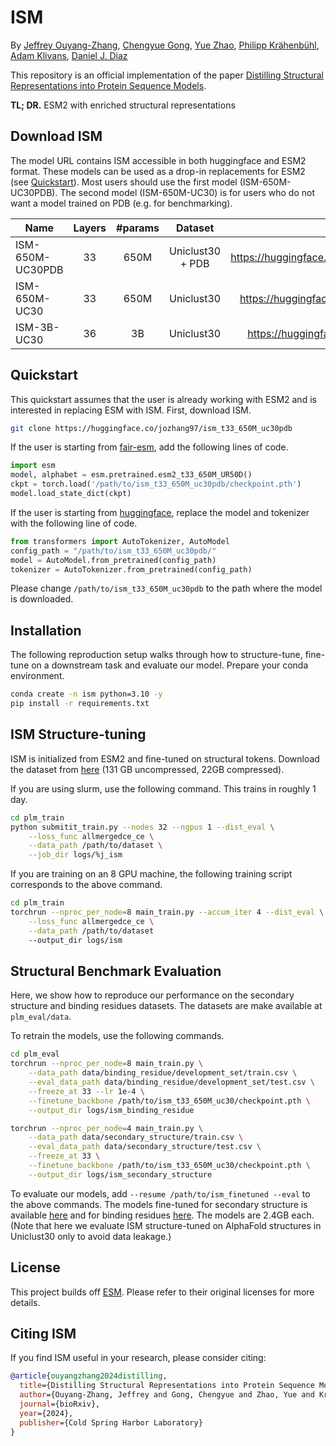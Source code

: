 # ISM

By [Jeffrey Ouyang-Zhang](https://jozhang97.github.io/), [Chengyue Gong](https://sites.google.com/view/chengyue-gong), [Yue Zhao](https://zhaoyue-zephyrus.github.io), [Philipp Krähenbühl](http://www.philkr.net/), [Adam Klivans](https://www.cs.utexas.edu/users/klivans/), [Daniel J. Diaz](http://danny305.github.io)

This repository is an official implementation of the paper [Distilling Structural Representations into Protein Sequence Models](TODO).

**TL; DR.** ESM2 with enriched structural representations

## Download ISM

The model URL contains ISM accessible in both huggingface and ESM2 format.  These models can be used as a drop-in replacements for ESM2 (see [Quickstart](#quickstart)).
Most users should use the first model (ISM-650M-UC30PDB). The second model (ISM-650M-UC30) is for users who do not want a model trained on PDB (e.g. for benchmarking).

| Name | Layers | #params | Dataset | Model URL |
|---------------------------|:--------:|:---------:|:------------------------------------:|:------------------------------:|
| ISM-650M-UC30PDB | 33 | 650M | Uniclust30 + PDB | https://huggingface.co/jozhang97/ism_t33_650M_uc30pdb |
| ISM-650M-UC30 | 33 | 650M | Uniclust30 | https://huggingface.co/jozhang97/ism_t33_650M_uc30 |
| ISM-3B-UC30 | 36 | 3B | Uniclust30 | https://huggingface.co/jozhang97/ism_t36_3B_uc30 |

## Quickstart

This quickstart assumes that the user is already working with ESM2 and is interested in replacing ESM with ISM. First, download ISM.
```bash
git clone https://huggingface.co/jozhang97/ism_t33_650M_uc30pdb
```

If the user is starting from [fair-esm](https://github.com/facebookresearch/esm), add the following lines of code.
```python
import esm
model, alphabet = esm.pretrained.esm2_t33_650M_UR50D()
ckpt = torch.load('/path/to/ism_t33_650M_uc30pdb/checkpoint.pth')
model.load_state_dict(ckpt)
```

If the user is starting from [huggingface](https://huggingface.co/facebook/esm2_t33_650M_UR50D), replace the model and tokenizer with the following line of code.
```python
from transformers import AutoTokenizer, AutoModel
config_path = "/path/to/ism_t33_650M_uc30pdb/"
model = AutoModel.from_pretrained(config_path)
tokenizer = AutoTokenizer.from_pretrained(config_path)
```

Please change `/path/to/ism_t33_650M_uc30pdb` to the path where the model is downloaded.


## Installation

The following reproduction setup walks through how to structure-tune, fine-tune on a downstream task and evaluate our model.
Prepare your conda environment.
```bash
conda create -n ism python=3.10 -y
pip install -r requirements.txt
```

## ISM Structure-tuning

ISM is initialized from ESM2 and fine-tuned on structural tokens. Download the dataset from [here](https://huggingface.co/datasets/jozhang97/structure-tuning-uc30pdb) (131 GB uncompressed, 22GB compressed).

If you are using slurm, use the following command. This trains in roughly 1 day.
```bash
cd plm_train
python submitit_train.py --nodes 32 --ngpus 1 --dist_eval \
    --loss_func allmergedce_ce \
    --data_path /path/to/dataset \
    --job_dir logs/%j_ism
```

If you are training on an 8 GPU machine, the following training script corresponds to the above command.
```bash
cd plm_train
torchrun --nproc_per_node=8 main_train.py --accum_iter 4 --dist_eval \
    --loss_func allmergedce_ce \
    --data_path /path/to/dataset
    --output_dir logs/ism
```



## Structural Benchmark Evaluation
Here, we show how to reproduce our performance on the secondary structure and binding residues datasets. The datasets are make available at `plm_eval/data`.

To retrain the models, use the following commands.
```bash
cd plm_eval
torchrun --nproc_per_node=8 main_train.py \
    --data_path data/binding_residue/development_set/train.csv \
    --eval_data_path data/binding_residue/development_set/test.csv \
    --freeze_at 33 --lr 1e-4 \
    --finetune_backbone /path/to/ism_t33_650M_uc30/checkpoint.pth \
    --output_dir logs/ism_binding_residue

torchrun --nproc_per_node=4 main_train.py \
    --data_path data/secondary_structure/train.csv \
    --eval_data_path data/secondary_structure/test.csv \
    --freeze_at 33 \
    --finetune_backbone /path/to/ism_t33_650M_uc30/checkpoint.pth \
    --output_dir logs/ism_secondary_structure
```

To evaluate our models, add `--resume /path/to/ism_finetuned --eval` to the above commands. The models fine-tuned for secondary structure is available [here](https://utexas.box.com/s/cetl0rr22on6c0yejxkglqtp0r6lzakc) and for binding residues [here](https://utexas.box.com/s/8btt411wy2l57ebakif8dgj8shcmpfbk). The models are 2.4GB each.
(Note that here we evaluate ISM structure-tuned on AlphaFold structures in Uniclust30 only to avoid data leakage.)


## License

This project builds off [ESM](https://github.com/facebookresearch/esm/). Please refer to their original licenses for more details.


## Citing ISM
If you find ISM useful in your research, please consider citing:

```bibtex
@article{ouyangzhang2024distilling,
  title={Distilling Structural Representations into Protein Sequence Models},
  author={Ouyang-Zhang, Jeffrey and Gong, Chengyue and Zhao, Yue and Kr{\"a}henb{\"u}hl, Philipp and Klivans, Adam and Diaz, Daniel J},
  journal={bioRxiv},
  year={2024},
  publisher={Cold Spring Harbor Laboratory}
}
```
